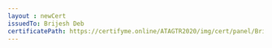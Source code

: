 ```yaml
--- 
layout : newCert 
issuedTo: Brijesh Deb
certificatePath: https://certifyme.online/ATAGTR2020/img/cert/panel/BrijeshDeb_1a25c.png
--- 
```

